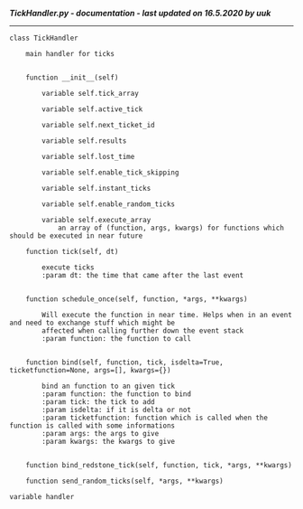 ***TickHandler.py - documentation - last updated on 16.5.2020 by uuk***
___

    class TickHandler
        
        main handler for ticks


        function __init__(self)

            variable self.tick_array

            variable self.active_tick

            variable self.next_ticket_id

            variable self.results

            variable self.lost_time

            variable self.enable_tick_skipping

            variable self.instant_ticks

            variable self.enable_random_ticks

            variable self.execute_array
                an array of (function, args, kwargs) for functions which should be executed in near future

        function tick(self, dt)
            
            execute ticks
            :param dt: the time that came after the last event


        function schedule_once(self, function, *args, **kwargs)
            
            Will execute the function in near time. Helps when in an event and need to exchange stuff which might be
            affected when calling further down the event stack
            :param function: the function to call


        function bind(self, function, tick, isdelta=True, ticketfunction=None, args=[], kwargs={})
            
            bind an function to an given tick
            :param function: the function to bind
            :param tick: the tick to add
            :param isdelta: if it is delta or not
            :param ticketfunction: function which is called when the function is called with some informations
            :param args: the args to give
            :param kwargs: the kwargs to give


        function bind_redstone_tick(self, function, tick, *args, **kwargs)

        function send_random_ticks(self, *args, **kwargs)

    variable handler
